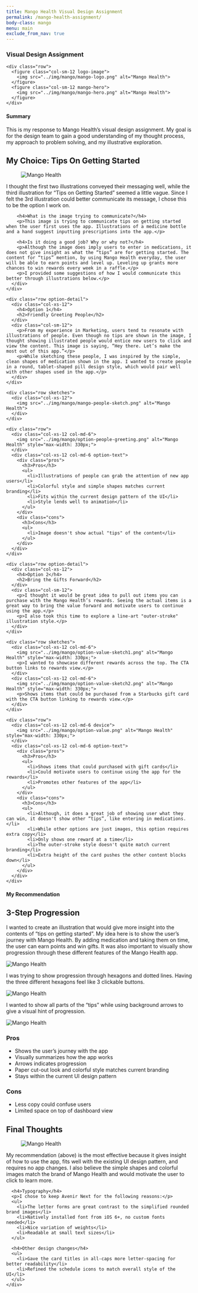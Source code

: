 ```yaml
---
title: Mango Health Visual Design Assignment
permalink: /mango-health-assignment/
body-class: mango
menu: main
exclude_from_nav: true
---
```


<section class="container-fluid introduction">
  <div class="container">
    <div class="row">
      <div class="col-sm-12">
        <h3>Visual Design Assignment</h3>
      </div>
    </div>

    <div class="row">
      <figure class="col-sm-12 logo-image">
        <img src="../img/mango/mango-logo.png" alt="Mango Health">
      </figure>
      <figure class="col-sm-12 mango-hero">
        <img src="../img/mango/mango-hero.png" alt="Mango Health">
      </figure>
    </div>
  </div>
</section>
<section class="container-fluid project-details">
  <div class="container">
    <div class="row">
      <div class="col-xs-12 summary">
        <h4>Summary</h4>
        <p>This is my response to Mango Health’s visual design assignment. My goal is for the design team to gain a good understanding of my thought process, my approach to problem solving, and my illustrative exploration.</p>
      </div>
    </div>
  </div>
</section>

<section class="container-fluid mango-options">
  <div class="container">
    <div class="row">
      <div class="col-sm-8 description center">
        <h2>My Choice: Tips On Getting Started</h2>
      </div>
      <figure class="col-sm-12">
        <img src="../img/mango/mango-options.png" alt="Mango Health">
      </figure>
      <div class="col-sm-8 description center">
        <p>I thought the first two illustrations conveyed their messaging well, while the third illustration for “Tips on Getting Started” seemed a little vague. Since I felt the 3rd illustration could better communicate its message, I chose this to be the option I work on.</p>

        <h4>What is the image trying to communicate?</h4>
        <p>This image is trying to communicate tips on getting started when the user first uses the app. Illustrations of a medicine bottle and a hand suggest inputting prescriptions into the app.</p>

        <h4>Is it doing a good job? Why or why not?</h4>
        <p>Although the image does imply users to enter in medications, it does not give insight as what the “tips” are for getting started. The content for “tips” mention, by using Mango Health everyday, the user will be able to earn points and level up. Leveling up grants more chances to win rewards every week in a raffle.</p>
        <p>I provided some suggestions of how I would communicate this better through illustrations below.</p>
      </div>
    </div>
  </div>
</section>

<section class="container-fluid option greeting">
  <div class="container side-by-side">

    <div class="row option-detail">    
      <div class="col-xs-12">
        <h4>Option 1</h4>
        <h2>Friendly Greeting People</h2>
      </div>
      <div class="col-sm-12">
        <p>From my experience in Marketing, users tend to resonate with illustrations of people. Even though no tips are shown in the image, I thought showing illustrated people would entice new users to click and view the content. This image is saying, “Hey there. Let’s make the most out of this app.”</p>
        <p>While sketching these people, I was inspired by the simple, clean shapes of medication shown in the app. I wanted to create people in a round, tablet-shaped pill design style, which would pair well with other shapes used in the app.</p>
      </div>
    </div>

    <div class="row sketches">
      <div class="col-xs-12">
        <img src="../img/mango/mango-people-sketch.png" alt="Mango Health">
      </div>   
    </div>

    <div class="row">
      <div class="col-xs-12 col-md-6">
        <img src="../img/mango/option-people-greeting.png" alt="Mango Health" style="max-width: 330px;">
      </div>
      <div class="col-xs-12 col-md-6 option-text">
        <div class="pros">
          <h3>Pros</h3>
          <ul>
            <li>Illustrations of people can grab the attention of new app users</li>
            <li>Colorful style and simple shapes matches current branding</li>
            <li>Fits within the current design pattern of the UI</li>
            <li>Style lends well to animation</li>
          </ul>
        </div>
        <div class="cons">
          <h3>Cons</h3>
          <ul>
            <li>Image doesn't show actual "tips" of the content</li>
          </ul>
        </div>
      </div>
    </div>
  </div>
</section>

<section class="container-fluid option gifts">
  <div class="container side-by-side">

    <div class="row option-detail">    
      <div class="col-xs-12">
        <h4>Option 2</h4>
        <h2>Bring the Gifts Forward</h2>
      </div>
      <div class="col-sm-12">
        <p>I thought it would be great idea to pull out items you can purchase with the Mango Health’s rewards. Seeing the actual items is a great way to bring the value forward and motivate users to continue using the app.</p>
        <p>I also took this time to explore a line-art "outer-stroke" illustration style.</p>
      </div>
    </div>

    <div class="row sketches">
      <div class="col-xs-12 col-md-6">
        <img src="../img/mango/option-value-sketch1.png" alt="Mango Health" style="max-width: 330px;">
        <p>I wanted to showcase different rewards across the top. The CTA button links to rewards view.</p>
      </div>      
      <div class="col-xs-12 col-md-6">
        <img src="../img/mango/option-value-sketch2.png" alt="Mango Health" style="max-width: 330px;">
        <p>Shows items that could be purchased from a Starbucks gift card with the CTA button linking to rewards view.</p>
      </div>
    </div>

    <div class="row">  
      <div class="col-xs-12 col-md-6 device">
        <img src="../img/mango/option-value.png" alt="Mango Health" style="max-width: 330px;">
      </div>
      <div class="col-xs-12 col-md-6 option-text">
        <div class="pros">
          <h3>Pros</h3>
          <ul>
            <li>Shows items that could purchased with gift cards</li>
            <li>Could motivate users to continue using the app for the rewards</li>
            <li>Promotes other features of the app</li>
          </ul>
        </div>
        <div class="cons">
          <h3>Cons</h3>
          <ul>
            <li>Although, it does a great job of showing user what they can win, it doesn't show other “tips”, like entering in medications.</li>
            <li>While other options are just images, this option requires extra copy</li>
            <li>Only shows one reward at a time</li>
            <li>The outer-stroke style doesn't quite match current branding</li>
            <li>Extra height of the card pushes the other content blocks down</li>
          </ul>
        </div>
      </div>
    </div>
  </div>
</section>

<section class="container-fluid option final">
  <div class="container side-by-side">
    <div class="row option-detail">    
      <div class="col-xs-12">
        <h4>My Recommendation</h4>
        <h2>3-Step Progression</h2>
      </div>
      <div class="col-sm-12">
        <p>I wanted to create an illustration that would give more insight into the contents of “tips on getting started”. My idea here is to show the user’s journey with Mango Health. By adding medication and taking them on time, the user can earn points and win gifts. It was also important to visually show progression through these different features of the Mango Health app.</p>
      </div>
    </div>
    <div class="row sketches">
      <div class="col-xs-12 col-md-6">
        <img src="../img/mango/option-progress-sketch2.png" alt="Mango Health" style="max-width: 330px;">
        <p>I was trying to show progression through hexagons and dotted lines. Having the three different hexagons feel like 3 clickable buttons.</p>
      </div>      
      <div class="col-xs-12 col-md-6">
        <img src="../img/mango/option-progress-sketch.png" alt="Mango Health" style="max-width: 330px;">
        <p>I wanted to show all parts of the “tips” while using background arrows to give a visual hint of progression.</p>
      </div>
    </div>
    <div class="row">
      <div class="col-xs-12 col-md-6">
        <img src="../img/mango/final-shadow-1.png" alt="Mango Health" style="max-width: 330px;">
      </div>
      <div class="col-xs-12 col-md-6 option-text">
        <div class="pros">
          <h3>Pros</h3>
          <ul>          
            <li>Shows the user’s journey with the app</li>
            <li>Visually summarizes how the app works</li>
            <li>Arrows indicates progression</li>
            <li>Paper cut-out look and colorful style matches current branding</li>
            <li>Stays within the current UI design pattern</li>
          </ul>
        </div>
        <div class="cons">
          <h3>Cons</h3>
          <ul>
            <li>Less copy could confuse users</li>
            <li>Limited space on top of dashboard view</li>
          </ul>
        </div>
      </div>
    </div>
  </div>
</section>
<section class="container-fluid post-closing">
  <div class="container">
    <h2>Final Thoughts</h2>
    <figure class="col-xs-12">
      <img src="../img/mango/final-shadow-1.png" alt="Mango Health" style="max-width: 330px;">
    </figure>
    <div class="col-sm-12">
      <p>My recommendation (above) is the most effective because it gives insight of how to use the app, fits well with the existing UI design pattern, and requires no app changes. I also believe the simple shapes and colorful images match the brand of Mango Health and would motivate the user to click to learn more.</p>

      <h4>Typography</h4>
      <p>I chose to keep Avenir Next for the following reasons:</p>
      <ul>
        <li>The letter forms are great contrast to the simplified rounded brand images</li>
        <li>Natively installed font from iOS 6+, no custom fonts needed</li>
        <li>Nice variation of weights</li>
        <li>Readable at small text sizes</li>
      </ul>

      <h4>Other design changes</h4>
      <ul>
        <li>Gave the card titles in all-caps more letter-spacing for better readability</li>
        <li>Refined the schedule icons to match overall style of the UI</li>
      </ul>
    </div>
  </div>
</section>
